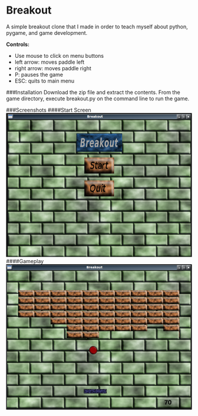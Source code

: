 Breakout 
========
A simple breakout clone that I made in order to teach
myself about python, pygame, and game development.

**Controls:** 
- Use mouse to click on menu buttons
- left arrow: moves paddle left
- right arrow: moves paddle right
- P: pauses the game
- ESC: quits to main menu

###Installation
Download the zip file and extract the contents. From the game
directory, execute breakout.py on the command line to run the
game. 

###Screenshots
####Start Screen
![Start](screenshots/start_scrot.png "Start")
####Gameplay
![Breakout](screenshots/breakout_scrot.png "Breakout")
